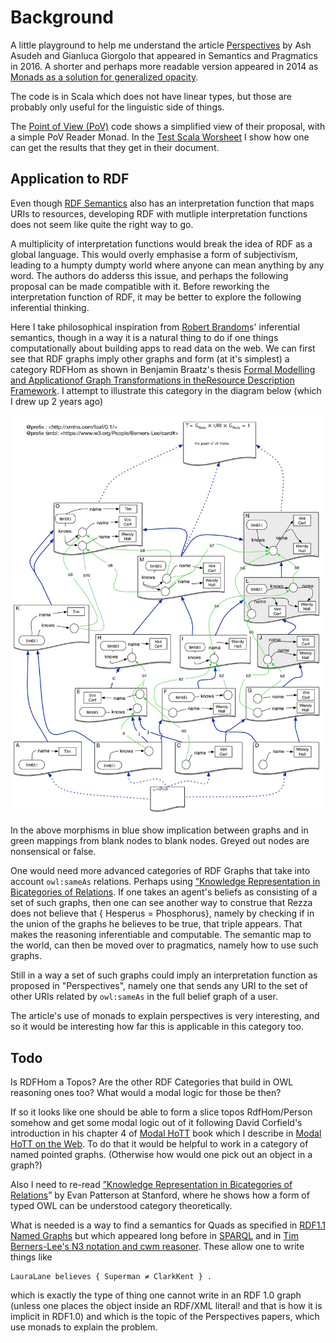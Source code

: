 # Background

A little playground to help me understand the article
[Perspectives](https://semprag.org/article/view/sp.9.21) by Ash Asudeh and Gianluca Giorgolo that appeared in Semantics and Pragmatics in 2016. A shorter and perhaps more readable version appeared in 2014 as [Monads as a solution for generalized opacity](https://www.aclweb.org/anthology/W14-1403/).

The code is in Scala which does not have linear types, but those are probably only useful for the linguistic side of things.

The [Point of View (PoV)](src/main/scala/PoV.scala) code shows a simplified view of their proposal, with a simple PoV Reader Monad. In the [Test Scala Worsheet](src/main/scala/Test.sc) I show how one can get the results that they get in their document.

## Application to RDF

Even though [RDF Semantics](https://www.w3.org/TR/rdf11-mt/) also has an interpretation function that maps URIs to resources, developing RDF with mutliple interpretation functions does not seem like quite the right way to go.

A multiplicity of interpretation functions would break the idea of RDF as a global language. This would overly emphasise a form of subjectivism, leading to a humpty dumpty world where anyone can mean anything by any word. The authors do adderss this issue, and perhaps the following proposal can be made compatible with it.  Before reworking the interpretation function of RDF, it may be better to explore the following inferential thinking.
 
Here I take philosophical inspiration from [Robert Brandom](https://www.pitt.edu/~rbrandom/)s' inferential semantics, though in a way it is a natural thing to do if one things computationally about building apps to read data on the web. We can first see that RDF graphs imply other graphs and form (at it's simplest) a category RDFHom as shown in Benjamin Braatz's thesis [Formal Modelling and Applicationof Graph Transformations in theResource Description Framework](https://pdfs.semanticscholar.org/b8c8/5a3e7a04020259ec9a58c7e5563033f52844.pdf). I attempt to illustrate this category in the diagram below (which I drew up 2 years ago)
 
 ![attempt at illustration of the simple RDFHom category](img/RDFHom-TimBl.jpg)
 
 In the above morphisms in blue show implication between graphs and in green mappings from blank nodes to blank nodes. Greyed out nodes are nonsensical or false.
 
 One would need more advanced categories of RDF Graphs that take into account `owl:sameAs` relations. Perhaps using [”Knowledge Representation in Bicategories of Relations](https://arxiv.org/pdf/1706.00526.pdf). If one takes an agent's beliefs as consisting of a set of such graphs, then one can see another way to construe that Rezza does not believe that { Hesperus = Phosphorus}, namely by checking if in the union of the graphs he believes to be true, that triple appears. That makes the reasoning inferentiable and computable. The semantic map to the world, can then be moved over to pragmatics, namely how to use such graphs.
 
 Still in a way a set of such graphs could imply an interpretation function as proposed in "Perspectives", namely one that sends any URI to the set of other URIs related by `owl:sameAs` in the full belief graph of a user.
 
The article's use of monads to explain perspectives is very interesting, and so it would be interesting how far this is applicable in this category too.
 
 ## Todo
 
 Is RDFHom a Topos? Are the other RDF Categories that build in OWL reasoning ones too? What would a modal logic for those be then? 
 
 If so it looks like one should be able to form a slice topos RdfHom/Person somehow and get some modal logic out of it following David Corfield's introduction in his chapter 4 of [Modal HoTT](http://philsci-archive.pitt.edu/15260/) book which I describe in [Modal HoTT on the Web](https://medium.com/@bblfish/modal-hott-on-the-web-2f4f7996b41f). To do that it would be helpful to work in a category of named pointed graphs. (Otherwise how would one pick out an object in a graph?)
 
 Also I need to re-read [”Knowledge Representation
 in Bicategories of Relations](https://arxiv.org/pdf/1706.00526.pdf)” by Evan Patterson at Stanford, where he shows how a form of typed OWL can be understood category theoretically.
 
 What is needed is a way to find a semantics for Quads as specified in [RDF1.1 Named Graphs](https://www.w3.org/TR/rdf11-concepts/#dfn-named-graph) but which appeared long before in [SPARQL](https://www.w3.org/TR/sparql11-overview/) and in [Tim Berners-Lee's N3 notation and cwm reasoner](https://www.w3.org/2000/10/swap/doc/Processing). These allow one to write things like
 
 ```N3
 LauraLane believes { Superman ≠ ClarkKent } .
```                                

which is exactly the type of thing one cannot write in an RDF 1.0 graph (unless one places the object inside an RDF/XML literal! and that is how it is implicit in RDF1.0) and which is the topic of the Perspectives papers, which use monads to explain the problem. 
                               
 
 
 
